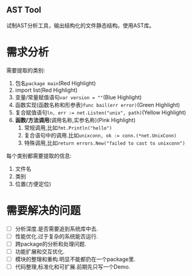 AST Tool
---
试制AST分析工具，输出结构化的文件静态结构。使用AST库。
# 需求分析

需要提取的类别:
1. 包名`package main`(Red Highlight)
2. import list(Red Highlight)
3. 变量/常量赋值语句`var version = ""`(Blue Highlight)
4. 函数实现(函数名称和形参表)`func bail(err error)`(Green Highlight)
5. 复合赋值语句`ln, err := net.Listen("unix", path)`(Yellow Highlight)
6. **函数/方法调用**(调用名称,实参名称)(Pink Highlight)
    1. 常规调用,比如`fmt.Println("hello")`
    2. 复合语句中的调用.比如`unixconn, ok := conn.(*net.UnixConn)`
    3. 特殊调用,比如`return errors.New("failed to cast to unixconn")`

每个类别都需要提取的信息:
1. 文件名
2. 类别
3. 位置(方便定位)

# 需要解决的问题
- [ ] 分析深度.是否需要追到系统库中去.
- [ ] 性能优化.过于复杂的系统能否运行.
- [ ] 跨package的分析和处理问题.
- [ ] 功能扩展和交互优化.
- [ ] 模块的整理和重构.明显不能都扔在一个package里.
- [ ] 代码整理,标准化和可扩展.前期先只写一个Demo.